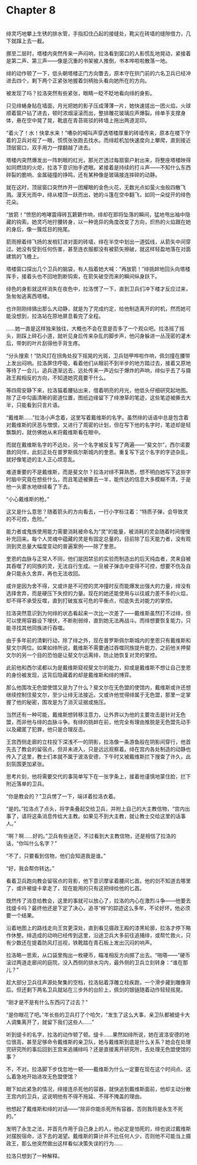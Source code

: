 # Chapter 8

<br>
绯灵巧地攀上生锈的排水管，手指扣住凸起的接缝处，靴尖在砖墙的缝隙借力，几下就蹿上去一截。

挪至二层时，塔楼内突然传来一声闷响，拉洛看到窗口的人影慌乱地晃动，紧接着是第二声、第三声——像是沉重的书架被人推倒，书本哗啦啦散落一地。

绯的动作顿了一下，低头朝塔楼正门方向瞥去，原本守在拱门前的六名卫兵已经冲进去四个，剩下两个正紧张地握着剑柄抬头看向她所在的方向。

被发现了吗？拉洛突然有些紧张，眼睛一眨不眨地看向绯的身影。

只见绯蜷身贴在墙面，月光把她的影子压成薄薄一片，她快速搓出一团火焰，火球顺着窗户钻了进去，顿时浓烟滚滚而出，整排雕花玻璃应声爆裂。绯单手支撑身体，悬在空中晃了晃，靴底在青苔斑驳的砖墙上拖出两道泥印。

“着火了！水！快拿水来！”嘈杂的喊叫声穿透塔楼厚重的砖墙传来，原本在楼下守着的卫兵对视了一眼，慌慌张张跑去找水。而绯趁机加快速度向上攀爬，直到接近顶层窗口，双手用力一撑翻越了进去。

塔楼内突然爆发出一阵刺眼的红光，那光芒透过每扇窗户射出来，将整座塔楼映得如同燃烧的火炬，拉洛下意识抬手遮眼。紧接着是持续的打斗声——不知什么东西碎裂的脆响、金属碰撞的铮鸣，还有某种像是玻璃接连摔碎的动静。

就在这时，顶层窗口突然炸开一团耀眼的金色火花，无数光点如萤火虫般四散飞溅。漫天光雨中，绯从楼顶一跃而出，她的斗篷在空中翻飞，如同一朵绽开的绯色花朵。

“放箭！”愤怒的咆哮震得砖瓦簌簌作响，绯却在即将坠落的瞬间，猛地甩出袖中隐藏的钩索。她灵巧地拧腰转身，以一种诡异的角度改变了方向，炽热的火焰跟在她的身后，像一簇炫目的拖尾。

箭雨擦着绯飞扬的发梢钉进对面的砖墙，绯在半空中划出一道弧线，从箭矢中间穿过。她没有受到任何伤害，甚至连衣服都没有被箭矢擦破，就这样轻盈地落在对面建筑的飞檐上。

塔楼窗口探出几个卫兵的脑袋，有人指着她大喊：“再放箭！”绯挑衅地回头向塔楼挥手，接着头也不回地割断钩索，在箭矢破空而来的瞬间纵身跃下。

绯色的身影就这样消失在夜色中，拉洛愣了一下，直到卫兵们冲下楼才反应过来，急匆匆逃离西塔楼。

也许刚刚绯搞出那么大动静，就是为了完成约定，给他制造离开的时机，然而她可能没想到，拉洛站在原地屏息看完了全程。

……她一直是这样独来独往，大概也不会在意是否多了一个观众吧。拉洛摇了摇头，刚踩上碎石小道，就听见身后传来杂乱的脚步声，他闪身躲进一丛茂密的灌木后，带刺的叶片刮得他手背生疼。

“分头搜索！”防风灯在拐角处投下摇晃的光斑，卫兵铠甲哗啦作响，佩剑撞在腰带上发出闷响。拉洛屏住呼吸，看着他们从眼前不到半步的地方踏过去，接着又原地等待了一会儿，追兵逐渐远去，远处传来一声近似于爆炸的声响，绯似乎去了与摄政王殿相反的方向，不知道她究竟要干什么。

等四周安静下来，拉洛猫着腰钻出来，借着明亮的月光，他低头仔细研究起地图。除了正中勾画清晰的密道位置，图纸边缘留下了绯潦草的笔迹，这些笔迹被撕去大半，只能看到只言片语。

“戴维斯……”拉洛小声念着，这里写着戴维斯的名字。虽然绯的话语中总是包含着对戴维斯的厌恶与憎恨，又进行了周密的计划，但在写下他的名字时，笔迹却是轻飘飘的，就仿佛她从未将戴维斯看在眼中。

而就在戴维斯名字的不远处，另一个名字被反复写了两遍——“斐文尔”，西尔诺要救的同伴，此刻正处在普罗斯佩尔斯城内的奎恩。重复写下这个名字的字迹杂乱，就好像笔迹的主人正心烦意乱。

难道重要的不是戴维斯，而是斐文尔？拉洛对绯不算熟悉，想不明白她写下这些字时脑中究竟在想些什么，而且笔迹被撕去一半，能传达的信息大多模糊不清，于是他一头雾水地继续看了下去。

“小心戴维斯的枪。”

这又是什么意思？随着箭头的方向看去，一行小字标注着：“特质子弹，会导致灵的不可控，危险。”

能力者或鬼族使用能力需要消耗被命名为“灵”的能量，被消耗的灵会随着时间慢慢补充回来。每个人灵魂中蕴藏的灵是有固定总量的，目前除了后天能力者，没有观测到灵总量大幅度变动的普遍案例——除了奎恩。

奎恩的血脉与正常人不同，他们是因禁忌的实验而制造出的后天纯血者，灵来自被其吞噬了的同族的灵，无法自行生成。一旦被子弹击中变得不可控，想要不伤及自身只能永久舍弃，再也无法收回。

或许是因为舍不得，又或许是不可控的灵冲撞时反而能爆发出强大的力量，绯没有选择舍弃，而是硬压下失控的力量。现在的她还能使用与以往威力差不多的火焰，却不得不承受反噬，直到打破岌岌可危的平衡点，彻底失去对能力的掌控。

拉洛突然意识到为何绯的状态看起来一次比一次差了——戴维斯虽然打不过绯，但可以使用容器设下埋伏，不断削弱绯，直到她无法再战斗。而绯想要恢复能力，只能寻找其他同族进行吞噬。

由于多年前的清剿行动，除了绯之外，现在普罗斯佩尔斯城内的奎恩只有戴维斯和斐文尔两位。如果如绯所说，戴维斯不需要通过吞噬同族提升能力，之前他关押斐文尔的另一个目的恐怕是让斐文尔远离绯，防止她恢复对灵的掌控。

此前他和西尔诺都以为是戴维斯窥视斐文尔的能力，抑或是戴维斯不想让自己奎恩的身份被发现，这背后隐藏着的却是戴维斯和绯的博弈。

那么他围攻无色盟使馆又是为了什么？斐文尔在无色盟的使馆内，戴维斯或许还想继续控制住斐文尔，至少让绯无法接近。又或许他觉得绯属于无色盟，那里一定掌握了他的秘密，围攻是为了消灭证据或施压。

当然还有一种可能，戴维斯想转移注意力，让外界以为他的主要攻击是针对无色盟，而非他与绯的血脉斗争。有绯的挑衅在前，他完全有理由推脱是无色盟先动手以及藏匿了犯罪，他只是合理反击。

王宫西侧走廊的立柱投下深浅不一的阴影，拉洛像一条游鱼般在阴影间穿行，他首先去了教会的留宿点，但并未进入，只是远远观察着。绯在宫内各处制造的动静也传入了这里，教士们本就不属于波洛安德，下午时又被戴维斯拦下搜查了许久，此刻氛围更加紧张。

思考片刻，他将需要交代的事简单写下在一张字条上，接着他谨慎地蒙住脸，拦下附近落单的卫兵。

“你是教会的？”卫兵愣了一下，端详着拉洛衣着。

“是的。”拉洛点了点头，将字条叠起交给卫兵，并附上自己的大主教信物，“宫内出事了，请将这条消息传给大主教。如果见不到大主教，就让教士交给这里的话事人。”

“啊？啊……好的。”卫兵有些迷茫，不过看到大主教信物，还是相信了拉洛的话，“你叫什么名字？”

“不了，只要看到信物，他们会知道我是谁。”

“好，我会帮你转达。”

看着卫兵跑向教会留宿点的背影，他下意识摩挲着腰间匕首。他的剑不知道去哪里了，或许被缇卡拿走了，现在能用的只有这把绯给他的匕首。

既然传了消息给教会，这里的事就可以放心了，拉洛的内心在激烈斗争——他要去找缇卡吗？最终他还是下定了决心，追寻“梓”的踪迹这么多年，不论好坏，他必须要一个结果。

沿着地图上的路线走向王宫更深处，直到看见摄政王殿的漆黑轮廓，拉洛才停下略作休整。绯造成的动响已经传到这里，沿途卫兵大多前往追捕绯，或帮忙救火，只有少数还在提着防风灯巡视，铁靴踏在青石板上发出沉闷的响声。

拉洛略一思索，从口袋里掏出一枚硬币，瞄准相反方向掷了出去。“啪嗒——”硬币滚过两道走廊间的庭院，没入西侧的排水沟内，最外侧的卫兵立刻转身：“谁在那儿？”

趁大部分卫兵往声源处聚集的空档，拉洛贴着浮雕立柱疾跑，一个滑步藏到雕像背后。但还剩下两名卫兵就站在三步外的台阶上，佩剑的银链随着动作轻轻摇晃。

“刚才是不是有什么东西闪了过去？”

“是你眼花了吧。”年长些的卫兵打了个哈欠，“发生了这么大事，亲卫队都被缇卡大人调集离开了，就留下我们这些人……”

听到缇卡的名字，拉洛的动作顿了顿。缇卡……果然如绯所说，她在波洛安德的地位很高，甚至足够命令戴维斯的亲卫队，她与戴维斯到底是什么关系？她会在处理完研究所的事后回到王宫来追捕绯吗？还是直接离开研究所，去处理无色盟使馆的事？

不，不对。拉洛脚下步伐忽地一顿——戴维斯为什么一定要在现在这个时间点、这么着急地开始进攻无色盟使馆？

眼下如此紧急的情况，绯接连杀死他的容器，就快追到戴维斯面前，他却主动分散王宫内的卫兵，这说明他有不得不拖延、不得不掩盖的理由。

他想起了戴维斯和绯的对话——“除非你能杀死所有容器，否则我将是永生不死的。”

发明了永生之法，并首先作用于自己身上的人，他必定是怕死的，绯也说过戴维斯对摆脱宿命，活下去的渴望。戴维斯的算计并不比任何人少，否则他不可能当上摄政王，那么他突然做出这样看似决策失误的行为……

拉洛只想到了一种解释。
